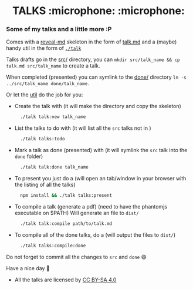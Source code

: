 <h1 align="center"> TALKS :microphone: :microphone: </h1>

### Some of my talks and a little more :P

Comes with a [reveal-md](https://github.com/webpro/reveal-md) skeleton in the form of [talk.md](./talk.md) and a (maybe) handy util in the form of [`./talk`](./talk)

Talks drafts go in the [src/](./src) directory, you can `mkdir src/talk_name && cp talk.md src/talk_name` to create a talk.

When completed (presented) you can symlink to the [done/](./done) directory `ln -s ../src/talk_name done/talk_name`.

Or let the [util](./talk) do the job for you:

- Create the talk with (it will make the directory and copy the skeleton)
  ```sh
    ./talk talk:new talk_name
  ```

- List the talks to do with (it will list all the `src` talks not in )
  ```sh
    ./talk talks:todo
  ```

- Mark a talk as done (presented) with (it will symlink the `src` talk into the `done` folder)
  ```sh
    ./talk talk:done talk_name
  ```

- To present you just do a (will open an tab/window in your browser with the listing of all the talks)
  ```sh
    npm install && ./talk talks:present
  ```

- To compile a talk (generate a pdf) (need to have the phantomjs executable on $PATH)
  Will generate an file to `dist/`
  ```sh
    ./talk talk:compile path/to/talk.md
  ```
  
- To compile all of the done talks, do a (will output the files to `dist/`)
  ```sh
    ./talk talks:compile:done
  ```


Do not forget to commit all the changes to `src` and `done` :smile:

Have a nice day :baby_chick:

- All the talks are licensed by [CC BY-SA 4.0](https://creativecommons.org/licenses/by-sa/4.0/)
